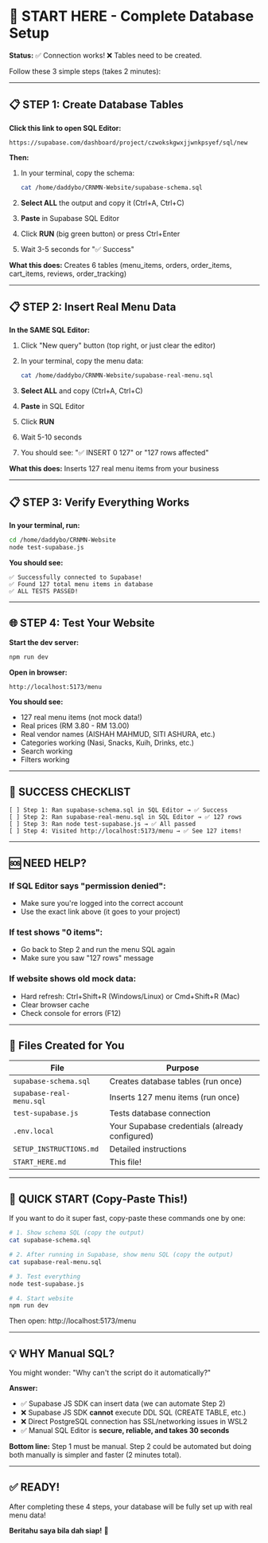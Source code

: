 # 🎯 START HERE - Complete Database Setup

**Status:** ✅ Connection works! ❌ Tables need to be created.

Follow these 3 simple steps (takes 2 minutes):

---

## 📋 STEP 1: Create Database Tables

**Click this link to open SQL Editor:**
```
https://supabase.com/dashboard/project/czwokskgwxjjwnkpsyef/sql/new
```

**Then:**

1. In your terminal, copy the schema:
   ```bash
   cat /home/daddybo/CRNMN-Website/supabase-schema.sql
   ```

2. **Select ALL** the output and copy it (Ctrl+A, Ctrl+C)

3. **Paste** in Supabase SQL Editor

4. Click **RUN** (big green button) or press Ctrl+Enter

5. Wait 3-5 seconds for "✅ Success"

**What this does:** Creates 6 tables (menu_items, orders, order_items, cart_items, reviews, order_tracking)

---

## 📋 STEP 2: Insert Real Menu Data

**In the SAME SQL Editor:**

1. Click "New query" button (top right, or just clear the editor)

2. In your terminal, copy the menu data:
   ```bash
   cat /home/daddybo/CRNMN-Website/supabase-real-menu.sql
   ```

3. **Select ALL** and copy (Ctrl+A, Ctrl+C)

4. **Paste** in SQL Editor

5. Click **RUN**

6. Wait 5-10 seconds

7. You should see: "✅ INSERT 0 127" or "127 rows affected"

**What this does:** Inserts 127 real menu items from your business

---

## 📋 STEP 3: Verify Everything Works

**In your terminal, run:**

```bash
cd /home/daddybo/CRNMN-Website
node test-supabase.js
```

**You should see:**
```
✅ Successfully connected to Supabase!
✅ Found 127 total menu items in database
✅ ALL TESTS PASSED!
```

---

## 🌐 STEP 4: Test Your Website

**Start the dev server:**
```bash
npm run dev
```

**Open in browser:**
```
http://localhost:5173/menu
```

**You should see:**
- 127 real menu items (not mock data!)
- Real prices (RM 3.80 - RM 13.00)
- Real vendor names (AISHAH MAHMUD, SITI ASHURA, etc.)
- Categories working (Nasi, Snacks, Kuih, Drinks, etc.)
- Search working
- Filters working

---

## 🎉 SUCCESS CHECKLIST

```
[ ] Step 1: Ran supabase-schema.sql in SQL Editor → ✅ Success
[ ] Step 2: Ran supabase-real-menu.sql in SQL Editor → ✅ 127 rows
[ ] Step 3: Ran node test-supabase.js → ✅ All passed
[ ] Step 4: Visited http://localhost:5173/menu → ✅ See 127 items!
```

---

## 🆘 NEED HELP?

### If SQL Editor says "permission denied":
- Make sure you're logged into the correct account
- Use the exact link above (it goes to your project)

### If test shows "0 items":
- Go back to Step 2 and run the menu SQL again
- Make sure you saw "127 rows" message

### If website shows old mock data:
- Hard refresh: Ctrl+Shift+R (Windows/Linux) or Cmd+Shift+R (Mac)
- Clear browser cache
- Check console for errors (F12)

---

## 📁 Files Created for You

| File | Purpose |
|------|---------|
| `supabase-schema.sql` | Creates database tables (run once) |
| `supabase-real-menu.sql` | Inserts 127 menu items (run once) |
| `test-supabase.js` | Tests database connection |
| `.env.local` | Your Supabase credentials (already configured) |
| `SETUP_INSTRUCTIONS.md` | Detailed instructions |
| `START_HERE.md` | This file! |

---

## 🚀 QUICK START (Copy-Paste This!)

If you want to do it super fast, copy-paste these commands one by one:

```bash
# 1. Show schema SQL (copy the output)
cat supabase-schema.sql

# 2. After running in Supabase, show menu SQL (copy the output)  
cat supabase-real-menu.sql

# 3. Test everything
node test-supabase.js

# 4. Start website
npm run dev
```

Then open: http://localhost:5173/menu

---

##  💡 WHY Manual SQL?

You might wonder: "Why can't the script do it automatically?"

**Answer:** 
- ✅ Supabase JS SDK can insert data (we can automate Step 2)
- ❌ Supabase JS SDK **cannot** execute DDL SQL (CREATE TABLE, etc.)
- ❌ Direct PostgreSQL connection has SSL/networking issues in WSL2
- ✅ Manual SQL Editor is **secure, reliable, and takes 30 seconds**

**Bottom line:** Step 1 must be manual. Step 2 could be automated but doing both manually is simpler and faster (2 minutes total).

---

## ✅ READY!

After completing these 4 steps, your database will be fully set up with real menu data!

**Beritahu saya bila dah siap!** 🎉
